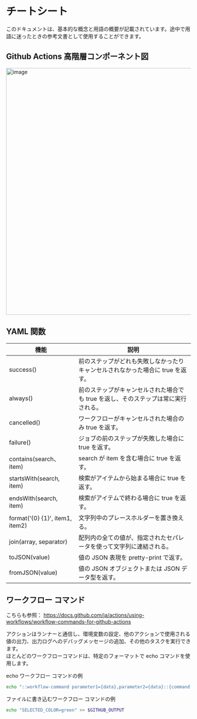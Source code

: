 # チートシート

このドキュメントは、基本的な概念と用語の概要が記載されています。途中で用語に迷ったときの参考文書として使用することができます。

## Github Actions 高階層コンポーネント図

<img width="671" alt="image" src="https://user-images.githubusercontent.com/10853833/216319332-3d5529e8-abfc-4dab-b9b7-e55c4cba99e5.png">

## YAML 関数

| 機能 | 説明 |
|----|----|
| success() | 前のステップがどれも失敗しなかったりキャンセルされなかった場合に true を返す。|
| always() | 前のステップがキャンセルされた場合でも true を返し、そのステップは常に実行される。|
| cancelled() | ワークフローがキャンセルされた場合のみ true を返す。|
| failure() | ジョブの前のステップが失敗した場合に true を返す。|
| contains(search、item) | search が item を含む場合に true を返す。|
| startsWith(search, item) | 検索がアイテムから始まる場合に true を返す。|
| endsWith(search, item) | 検索がアイテムで終わる場合に true を返す。|
| format('{0} {1}', item1, item2) | 文字列中のプレースホルダーを置き換える。|
| join(array, separator) | 配列内の全ての値が、指定されたセパレータを使って文字列に連結される。
| toJSON(value) | 値の JSON 表現を pretty-print で返す。|
| fromJSON(value) | 値の JSON オブジェクトまたは JSON データ型を返す。|

## ワークフロー コマンド

こちらも参照：
https://docs.github.com/ja/actions/using-workflows/workflow-commands-for-github-actions

アクションはランナーと通信し、環境変数の設定、他のアクションで使用される値の出力、出力ログへのデバッグメッセージの追加、その他のタスクを実行できます。  
ほとんどのワークフローコマンドは、特定のフォーマットで echo コマンドを使用します。

echo ワークフロー コマンドの例
```bash
echo "::workflow-command parameter1={data},parameter2={data}::{command value}"
```
ファイルに書き込むワークフロー コマンドの例
```bash
echo "SELECTED_COLOR=green" >> $GITHUB_OUTPUT
```
